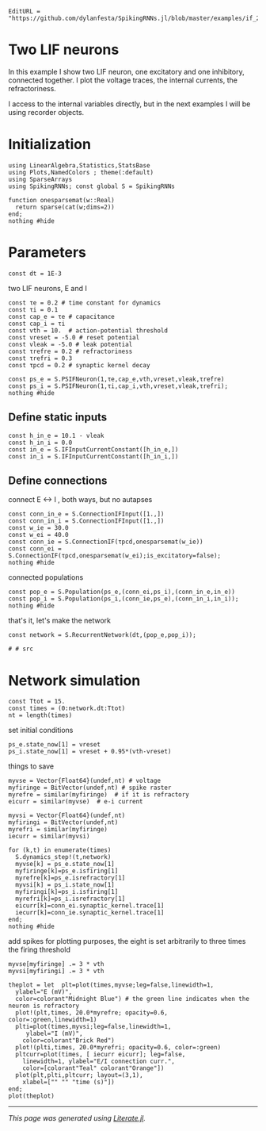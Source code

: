 ```@meta
EditURL = "https://github.com/dylanfesta/SpikingRNNs.jl/blob/master/examples/if_2neurons.jl"
```

# Two LIF neurons

In this example I show two LIF neuron, one excitatory and one inhibitory,
connected together. I plot the voltage traces, the internal currents, the
refractoriness.

I access to the internal variables directly, but in the next examples I will be using
recorder objects.

# Initialization

````@example if_2neurons
using LinearAlgebra,Statistics,StatsBase
using Plots,NamedColors ; theme(:default)
using SparseArrays
using SpikingRNNs; const global S = SpikingRNNs

function onesparsemat(w::Real)
  return sparse(cat(w;dims=2))
end;
nothing #hide
````

# Parameters

````@example if_2neurons
const dt = 1E-3
````

two LIF neurons, E and I

````@example if_2neurons
const τe = 0.2 # time constant for dynamics
const τi = 0.1
const cap_e = τe # capacitance
const cap_i = τi
const vth = 10.  # action-potential threshold
const vreset = -5.0 # reset potential
const vleak = -5.0 # leak potential
const τrefre = 0.2 # refractoriness
const τrefri = 0.3
const τpcd = 0.2 # synaptic kernel decay

const ps_e = S.PSIFNeuron(1,τe,cap_e,vth,vreset,vleak,τrefre)
const ps_i = S.PSIFNeuron(1,τi,cap_i,vth,vreset,vleak,τrefri);
nothing #hide
````

## Define static inputs

````@example if_2neurons
const h_in_e = 10.1 - vleak
const h_in_i = 0.0
const in_e = S.IFInputCurrentConstant([h_in_e,])
const in_i = S.IFInputCurrentConstant([h_in_i,])
````

## Define connections

connect E <-> I , both ways, but no autapses

````@example if_2neurons
const conn_in_e = S.ConnectionIFInput([1.,])
const conn_in_i = S.ConnectionIFInput([1.,])
const w_ie = 30.0
const w_ei = 40.0
const conn_ie = S.ConnectionIF(τpcd,onesparsemat(w_ie))
const conn_ei = S.ConnectionIF(τpcd,onesparsemat(w_ei);is_excitatory=false);
nothing #hide
````

connected populations

````@example if_2neurons
const pop_e = S.Population(ps_e,(conn_ei,ps_i),(conn_in_e,in_e))
const pop_i = S.Population(ps_i,(conn_ie,ps_e),(conn_in_i,in_i));
nothing #hide
````

that's it, let's make the network

````@example if_2neurons
const network = S.RecurrentNetwork(dt,(pop_e,pop_i));

# # src
````

# Network simulation

````@example if_2neurons
const Ttot = 15.
const times = (0:network.dt:Ttot)
nt = length(times)
````

set initial conditions

````@example if_2neurons
ps_e.state_now[1] = vreset
ps_i.state_now[1] = vreset + 0.95*(vth-vreset)
````

things to save

````@example if_2neurons
myvse = Vector{Float64}(undef,nt) # voltage
myfiringe = BitVector(undef,nt) # spike raster
myrefre = similar(myfiringe)  # if it is refractory
eicurr = similar(myvse)  # e-i current

myvsi = Vector{Float64}(undef,nt)
myfiringi = BitVector(undef,nt)
myrefri = similar(myfiringe)
iecurr = similar(myvsi)

for (k,t) in enumerate(times)
  S.dynamics_step!(t,network)
  myvse[k] = ps_e.state_now[1]
  myfiringe[k]=ps_e.isfiring[1]
  myrefre[k]=ps_e.isrefractory[1]
  myvsi[k] = ps_i.state_now[1]
  myfiringi[k]=ps_i.isfiring[1]
  myrefri[k]=ps_i.isrefractory[1]
  eicurr[k]=conn_ei.synaptic_kernel.trace[1]
  iecurr[k]=conn_ie.synaptic_kernel.trace[1]
end;
nothing #hide
````

add spikes for plotting purposes, the eight is set arbitrarily to
three times the firing threshold

````@example if_2neurons
myvse[myfiringe] .= 3 * vth
myvsi[myfiringi] .= 3 * vth

theplot = let  plt=plot(times,myvse;leg=false,linewidth=1,
  ylabel="E (mV)",
  color=colorant"Midnight Blue") # the green line indicates when the neuron is refractory
  plot!(plt,times, 20.0*myrefre; opacity=0.6, color=:green,linewidth=1)
  plti=plot(times,myvsi;leg=false,linewidth=1,
     ylabel="I (mV)",
    color=colorant"Brick Red")
  plot!(plti,times, 20.0*myrefri; opacity=0.6, color=:green)
  pltcurr=plot(times, [ iecurr eicurr]; leg=false,
    linewidth=1, ylabel="E/I connection curr.",
    color=[colorant"Teal" colorant"Orange"])
  plot(plt,plti,pltcurr; layout=(3,1),
    xlabel=["" "" "time (s)"])
end;
plot(theplot)
````

---

*This page was generated using [Literate.jl](https://github.com/fredrikekre/Literate.jl).*

